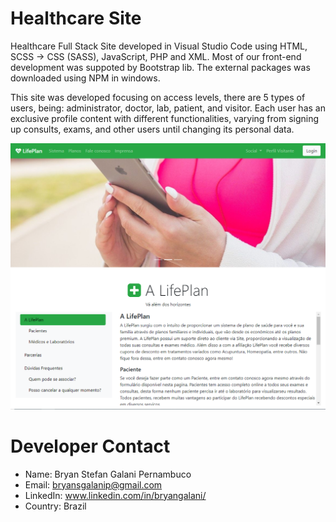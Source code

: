 # Healthcare Site

Healthcare Full Stack Site developed in Visual Studio Code using HTML, SCSS -> CSS (SASS), JavaScript, PHP and XML. Most of our front-end development was suppoted by Bootstrap lib. The external packages was downloaded using NPM in windows. 

This site was developed focusing on access levels, there are 5 types of users, being: administrator, doctor, lab, patient, and visitor. Each user has an exclusive profile content with different functionalities, varying from signing up consults, exams, and other users until changing its personal data.

![Tetris Inventory](/Images/telaIndex.png)

# Developer Contact

* Name: Bryan Stefan Galani Pernambuco
* Email: bryansgalanip@gmail.com 
* LinkedIn: www.linkedin.com/in/bryangalani/
* Country: Brazil
